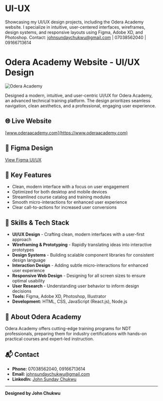 # UI-UX
Showcasing my UI/UX design projects, including the Odera Academy website. I specialize in intuitive, user-centered interfaces, wireframes, design systems, and responsive layouts using Figma, Adobe XD, and Photoshop.  Contact: johnsundaychukwu@gmail.com | 07038562040 | 09166713614

# Odera Academy Website - UI/UX Design

![Odera Academy](https://www.oderaacademy.com/images/logo.png)

Designed a modern, intuitive, and user-centric UI/UX for Odera Academy, an advanced technical training platform. The design prioritizes seamless navigation, clean aesthetics, and a professional, engaging user experience.

## 🌐 Live Website
[www.oderaacademy.com](https://www.oderaacademy.com)

## 🎨 Figma Design
[View Figma UI/UX](https://www.figma.com/design/APJ8ZxVRGZi5Rygbd79Png/Odera-Academy-Website?node-id=0-1&t=eAIQpsypV2nBHigJ-1)

## 📌 Key Features
- Clean, modern interface with a focus on user engagement
- Optimized for both desktop and mobile devices
- Streamlined course catalog and training modules
- Smooth micro-interactions for enhanced user experience
- Clear call-to-actions for increased user conversions

## 🚀 Skills & Tech Stack
- **UI/UX Design** - Crafting clean, modern interfaces with a user-first approach
- **Wireframing & Prototyping** - Rapidly translating ideas into interactive prototypes
- **Design Systems** - Building scalable component libraries for consistent design language
- **Interaction Design** - Adding subtle micro-interactions for enhanced user experience
- **Responsive Web Design** - Designing for all screen sizes to ensure optimal usability
- **User Research** - Understanding user behavior to inform design decisions
- **Tools:** Figma, Adobe XD, Photoshop, Illustrator
- **Development:** HTML, CSS, JavaScript (React.js), Node.js

## 📢 About Odera Academy
Odera Academy offers cutting-edge training programs for NDT professionals, preparing them for industry certifications with hands-on practical courses and expert-led instruction.

## 📬 Contact
- **Phone:** 07038562040, 09166713614
- **Email:** johnsundaychukwu@gmail.com
- **LinkedIn:** [John Sunday Chukwu](https://linkedin.com/in/john-sunday-chukwu-2877b4128)

---

**Designed by John Chukwu**
